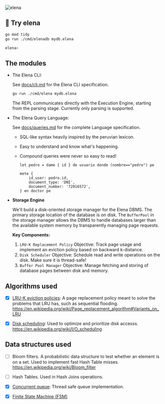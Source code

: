 ![elena](https://github.com/proyectitos-fisi/elenadb/assets/153166342/cf0dac2e-5602-4ee5-b28c-3b0de0d46b17)

## 🚂 Try elena

```bash
go mod tidy
go run ./cmd/elenadb mydb.elena

elena>
```

## The modules

- The Elena CLI:

  See [docs/cli.md](./docs/cli.md) for the Elena CLI specification.

  ```bash
  go run ./cmd/elena mydb.elena
  ```

  The REPL communicates directly with the Execution Engine, starting
  from the parsing stage. Currently only parsing is supported.

- The Elena Query Language:

  See [docs/queries.md](./docs/queries.md) for the complete Language specification.

  - SQL-like syntax heavily inspired by the peruvian lexicon.
  - Easy to understand and know what's happening.
  - Compound queries were never so easy to read!

    ```elena
    let pedro = dame { id } de usuario donde (nombre=="pedro") pe

    mete {
        id_user: pedro.id,
        document_type: 'DNI',
        document_number: '72016572',
    } en doctor pe
    ```

- **Storage Engine**

  We'll build a disk-oriented storage manager for the Elena DBMS. The primary storage location of the database is on disk. The `BufferPool` in the storage manager allows the DBMS to handle databases larger than the available system memory by transparently managing page requests.

  **Key Components:**

  1. `LRU-K Replacement Policy`
  Objective: Track page usage and implement an eviction policy based on backward k-distance.
  2. `Disk Scheduler`
  Objective: Schedule read and write operations on the disk. Make sure it is thread-safe!
  3. `Buffer Pool Manager`
  Objective: Manage fetching and storing of database pages between disk and memory.

<!-- (!) Internal note: add your algorithms/data structures here -->

## Algorithms used

- [x] [LRU-K eviction policies](pkg/buffer/lru_k_replacer.go): A page replacement policy meant to solve the problems that LRU has,
  such as sequential flooding.
  <https://en.wikipedia.org/wiki/Page_replacement_algorithm#Variants_on_LRU>

- [x] [Disk scheduling](pkg/storage/disk/disk_scheduler.go): Used to optimize and prioritize disk accesss.
  <https://en.wikipedia.org/wiki/I/O_scheduling>

## Data structures used

- [ ] Bloom filters. A probabilistic data structure to test whether an element is on a set.
  Used to implement fast Hash Table misses.
  <https://en.wikipedia.org/wiki/Bloom_filter>

- [ ] Hash Tables. Used in Hash Joins operations.

- [x] [Concurrent queue](pkg/common/channel.go): Thread safe queue implementation.

- [x] [Finite State Machine (FSM)](/internal/query/fsm_steps.go)
